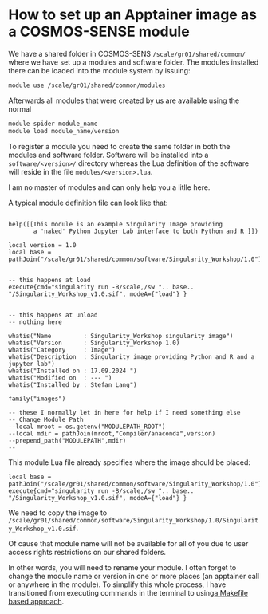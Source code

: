 # How to set up an Apptainer image as a COSMOS-SENSE module

We have a shared folder in COSMOS-SENS 
``/scale/gr01/shared/common/``
where we have set up a modules and software folder.
The modules installed there can be loaded into the module system by issuing:

```bash
module use /scale/gr01/shared/common/modules
```

Afterwards all modules that were created by us are available using the normal 

```bash
module spider module_name
module load module_name/version
```

To register a module you need to create the same folder in both the modules and software folder.
Software will be installed into a ``software/<version>/`` directory whereas the Lua definition of the software will reside in the file ``modules/<version>.lua``.

I am no master of modules and can only help you a litlle here.

A typical module definition file can look like that:

```text

help([[This module is an example Singularity Image prowiding
       a 'naked' Python Jupyter Lab interface to both Python and R ]])          
                                                            
local version = 1.0                                                      
local base = pathJoin("/scale/gr01/shared/common/software/Singularity_Workshop/1.0") 
                                                                                
                                               
-- this happens at load                                                        
execute{cmd="singularity run -B/scale,/sw ".. base.. "/Singularity_Workshop_v1.0.sif", modeA={"load"} }
                                                            
                                                                                
-- this happens at unload   
-- nothing here

whatis("Name         : Singularity_Workshop singularity image")                        
whatis("Version      : Singularity_Workshop 1.0)                                 
whatis("Category     : Image")                                                  
whatis("Description  : Singularity image providing Python and R and a jupyter lab")
whatis("Installed on : 17.09.2024 ")                                   
whatis("Modified on  : --- ")                                                   
whatis("Installed by : Stefan Lang")                                             
                                                                                
family("images")                                                                

-- these I normally let in here for help if I need something else                   
-- Change Module Path                                                           
--local mroot = os.getenv("MODULEPATH_ROOT")                                    
--local mdir = pathJoin(mroot,"Compiler/anaconda",version)                      
--prepend_path("MODULEPATH",mdir)                                               
-- 

```

This module Lua file already specifies where the image should be placed:
```text
local base = pathJoin("/scale/gr01/shared/common/software/Singularity_Workshop/1.0") 
execute{cmd="singularity run -B/scale,/sw ".. base.. "/Singularity_Workshop_v1.0.sif", modeA={"load"} }
```
We need to copy the image to ``/scale/gr01/shared/common/software/Singularity_Workshop/1.0/Singularity_Workshop_v1.0.sif``.

Of cause that module name will not be available for all of you due to user access rights restrictions on our shared folders.

In other words, you will need to rename your module. I often forget to change the module name or version in one or more places (an apptainer call or anywhere in the module). To simplify this whole process, I have transitioned from executing commands in the terminal to using[a Makefile based approach](AMakefileBasedApproach.md).
